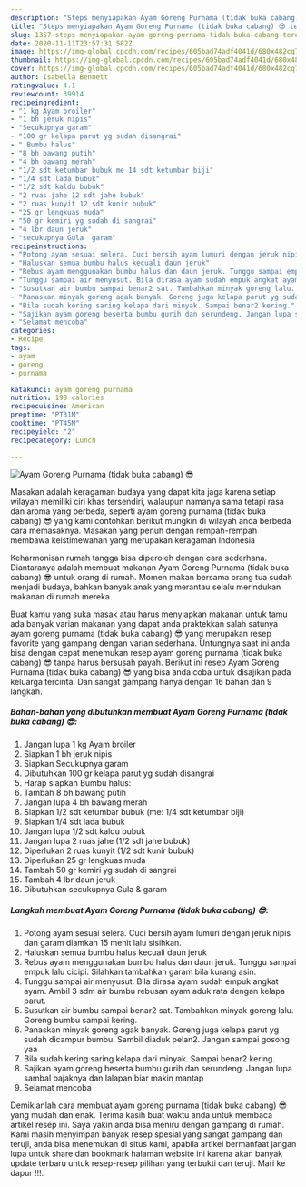 ```yaml
---
description: "Steps menyiapakan Ayam Goreng Purnama (tidak buka cabang) 😎 terupdate"
title: "Steps menyiapakan Ayam Goreng Purnama (tidak buka cabang) 😎 terupdate"
slug: 1357-steps-menyiapakan-ayam-goreng-purnama-tidak-buka-cabang-terupdate
date: 2020-11-11T23:57:31.582Z
image: https://img-global.cpcdn.com/recipes/605bad74adf4041d/680x482cq70/ayam-goreng-purnama-tidak-buka-cabang-😎-foto-resep-utama.jpg
thumbnail: https://img-global.cpcdn.com/recipes/605bad74adf4041d/680x482cq70/ayam-goreng-purnama-tidak-buka-cabang-😎-foto-resep-utama.jpg
cover: https://img-global.cpcdn.com/recipes/605bad74adf4041d/680x482cq70/ayam-goreng-purnama-tidak-buka-cabang-😎-foto-resep-utama.jpg
author: Isabella Bennett
ratingvalue: 4.1
reviewcount: 39914
recipeingredient:
- "1 kg Ayam broiler"
- "1 bh jeruk nipis"
- "Secukupnya garam"
- "100 gr kelapa parut yg sudah disangrai"
- " Bumbu halus"
- "8 bh bawang putih"
- "4 bh bawang merah"
- "1/2 sdt ketumbar bubuk me 14 sdt ketumbar biji"
- "1/4 sdt lada bubuk"
- "1/2 sdt kaldu bubuk"
- "2 ruas jahe 12 sdt jahe bubuk"
- "2 ruas kunyit 12 sdt kunir bubuk"
- "25 gr lengkuas muda"
- "50 gr kemiri yg sudah di sangrai"
- "4 lbr daun jeruk"
- "secukupnya Gula  garam"
recipeinstructions:
- "Potong ayam sesuai selera. Cuci bersih ayam lumuri dengan jeruk nipis dan garam diamkan 15 menit lalu sisihkan."
- "Haluskan semua bumbu halus kecuali daun jeruk"
- "Rebus ayam menggunakan bumbu halus dan daun jeruk. Tunggu sampai empuk lalu cicipi. Silahkan tambahkan garam bila kurang asin."
- "Tunggu sampai air menyusut. Bila dirasa ayam sudah empuk angkat ayam. Ambil 3 sdm air bumbu rebusan ayam aduk rata dengan kelapa parut."
- "Susutkan air bumbu sampai benar2 sat. Tambahkan minyak goreng lalu. Goreng bumbu sampai kering."
- "Panaskan minyak goreng agak banyak. Goreng juga kelapa parut yg sudah dicampur bumbu. Sambil diaduk pelan2. Jangan sampai gosong yaa"
- "Bila sudah kering saring kelapa dari minyak. Sampai benar2 kering."
- "Sajikan ayam goreng beserta bumbu gurih dan serundeng. Jangan lupa sambal bajaknya dan lalapan biar makin mantap"
- "Selamat mencoba"
categories:
- Recipe
tags:
- ayam
- goreng
- purnama

katakunci: ayam goreng purnama 
nutrition: 198 calories
recipecuisine: American
preptime: "PT31M"
cooktime: "PT45M"
recipeyield: "2"
recipecategory: Lunch

---
```



![Ayam Goreng Purnama (tidak buka cabang) 😎](https://img-global.cpcdn.com/recipes/605bad74adf4041d/680x482cq70/ayam-goreng-purnama-tidak-buka-cabang-😎-foto-resep-utama.jpg)

Masakan adalah keragaman budaya yang dapat kita jaga karena setiap wilayah memiliki ciri khas tersendiri, walaupun namanya sama tetapi rasa dan aroma yang berbeda, seperti ayam goreng purnama (tidak buka cabang) 😎 yang kami contohkan berikut mungkin di wilayah anda berbeda cara memasaknya. Masakan yang penuh dengan rempah-rempah membawa keistimewahan yang merupakan keragaman Indonesia



Keharmonisan rumah tangga bisa diperoleh dengan cara sederhana. Diantaranya adalah membuat makanan Ayam Goreng Purnama (tidak buka cabang) 😎 untuk orang di rumah. Momen makan bersama orang tua sudah menjadi budaya, bahkan banyak anak yang merantau selalu merindukan makanan di rumah mereka.

Buat kamu yang suka masak atau harus menyiapkan makanan untuk tamu ada banyak varian makanan yang dapat anda praktekkan salah satunya ayam goreng purnama (tidak buka cabang) 😎 yang merupakan resep favorite yang gampang dengan varian sederhana. Untungnya saat ini anda bisa dengan cepat menemukan resep ayam goreng purnama (tidak buka cabang) 😎 tanpa harus bersusah payah.
Berikut ini resep Ayam Goreng Purnama (tidak buka cabang) 😎 yang bisa anda coba untuk disajikan pada keluarga tercinta. Dan sangat gampang hanya dengan 16 bahan dan 9 langkah.


<!--inarticleads1-->

##### Bahan-bahan yang dibutuhkan membuat Ayam Goreng Purnama (tidak buka cabang) 😎:

1. Jangan lupa 1 kg Ayam broiler
1. Siapkan 1 bh jeruk nipis
1. Siapkan Secukupnya garam
1. Dibutuhkan 100 gr kelapa parut yg sudah disangrai
1. Harap siapkan  Bumbu halus:
1. Tambah 8 bh bawang putih
1. Jangan lupa 4 bh bawang merah
1. Siapkan 1/2 sdt ketumbar bubuk (me: 1/4 sdt ketumbar biji)
1. Siapkan 1/4 sdt lada bubuk
1. Jangan lupa 1/2 sdt kaldu bubuk
1. Jangan lupa 2 ruas jahe (1/2 sdt jahe bubuk)
1. Diperlukan 2 ruas kunyit (1/2 sdt kunir bubuk)
1. Diperlukan 25 gr lengkuas muda
1. Tambah 50 gr kemiri yg sudah di sangrai
1. Tambah 4 lbr daun jeruk
1. Dibutuhkan secukupnya Gula &amp; garam




<!--inarticleads2-->

##### Langkah membuat  Ayam Goreng Purnama (tidak buka cabang) 😎:

1. Potong ayam sesuai selera. Cuci bersih ayam lumuri dengan jeruk nipis dan garam diamkan 15 menit lalu sisihkan.
1. Haluskan semua bumbu halus kecuali daun jeruk
1. Rebus ayam menggunakan bumbu halus dan daun jeruk. Tunggu sampai empuk lalu cicipi. Silahkan tambahkan garam bila kurang asin.
1. Tunggu sampai air menyusut. Bila dirasa ayam sudah empuk angkat ayam. Ambil 3 sdm air bumbu rebusan ayam aduk rata dengan kelapa parut.
1. Susutkan air bumbu sampai benar2 sat. Tambahkan minyak goreng lalu. Goreng bumbu sampai kering.
1. Panaskan minyak goreng agak banyak. Goreng juga kelapa parut yg sudah dicampur bumbu. Sambil diaduk pelan2. Jangan sampai gosong yaa
1. Bila sudah kering saring kelapa dari minyak. Sampai benar2 kering.
1. Sajikan ayam goreng beserta bumbu gurih dan serundeng. Jangan lupa sambal bajaknya dan lalapan biar makin mantap
1. Selamat mencoba




Demikianlah cara membuat ayam goreng purnama (tidak buka cabang) 😎 yang mudah dan enak. Terima kasih buat waktu anda untuk membaca artikel resep ini. Saya yakin anda bisa meniru dengan gampang di rumah. Kami masih menyimpan banyak resep spesial yang sangat gampang dan teruji, anda bisa menemukan di situs kami, apabila artikel bermanfaat jangan lupa untuk share dan bookmark halaman website ini karena akan banyak update terbaru untuk resep-resep pilihan yang terbukti dan teruji. Mari ke dapur !!!. 
